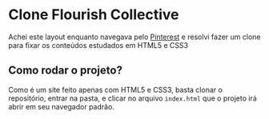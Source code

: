 # Clone Flourish Collective
Achei este layout enquanto navegava pelo [Pinterest](https://www.pinterest.com/pin/336433034668245415/) e resolvi fazer um clone para fixar os conteúdos estudados em HTML5 e CSS3

## Como rodar o projeto?
Como é um site feito apenas com HTML5 e CSS3, basta clonar o repositório, entrar na pasta, e clicar no arquivo ```index.html``` que o projeto irá abrir em seu navegador padrão.